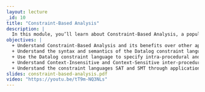 ```yaml
---
layout: lecture
_id: 10
title: "Constraint-Based Analysis"
description: |
  In this module, you’ll learn about Constraint-Based Analysis, a popular approach to program analysis, and its benefits over the approaches studied earlier. You’ll learn a constraint language called Datalog and how it is used to specify intra-procedural and inter-procedural dataflow analyses. The module will also describe tradeoffs made in context-insensitive and context-sensitive inter-procedural analysis. In the end, you’ll learn about other constraint languages, SAT and SMT, and their applications to program analysis.
objectives: |
  + Understand Constraint-Based Analysis and its benefits over other approaches.
  + Understand the syntax and semantics of the Datalog constraint language.
  + Use the Datalog constraint language to specify intra-procedural and inter-procedural dataflow analyses.
  + Understand Context-Insensitive and Context-Sensitive inter-procedural dataflow analysis and their challenges and solutions.
  + Understand the constraint languages SAT and SMT through applications to program analysis.
slides: constraint-based-analysis.pdf
video: "https://youtu.be/tT9m-NQ3NLs"
---
```

